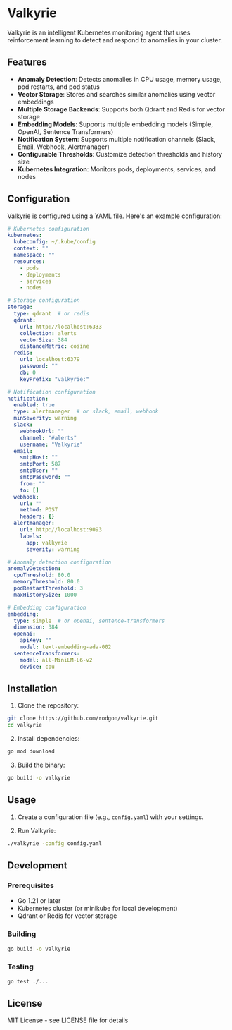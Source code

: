 # Valkyrie

Valkyrie is an intelligent Kubernetes monitoring agent that uses reinforcement learning to detect and respond to anomalies in your cluster.

## Features

- **Anomaly Detection**: Detects anomalies in CPU usage, memory usage, pod restarts, and pod status
- **Vector Storage**: Stores and searches similar anomalies using vector embeddings
- **Multiple Storage Backends**: Supports both Qdrant and Redis for vector storage
- **Embedding Models**: Supports multiple embedding models (Simple, OpenAI, Sentence Transformers)
- **Notification System**: Supports multiple notification channels (Slack, Email, Webhook, Alertmanager)
- **Configurable Thresholds**: Customize detection thresholds and history size
- **Kubernetes Integration**: Monitors pods, deployments, services, and nodes

## Configuration

Valkyrie is configured using a YAML file. Here's an example configuration:

```yaml
# Kubernetes configuration
kubernetes:
  kubeconfig: ~/.kube/config
  context: ""
  namespace: ""
  resources:
    - pods
    - deployments
    - services
    - nodes

# Storage configuration
storage:
  type: qdrant  # or redis
  qdrant:
    url: http://localhost:6333
    collection: alerts
    vectorSize: 384
    distanceMetric: cosine
  redis:
    url: localhost:6379
    password: ""
    db: 0
    keyPrefix: "valkyrie:"

# Notification configuration
notification:
  enabled: true
  type: alertmanager  # or slack, email, webhook
  minSeverity: warning
  slack:
    webhookUrl: ""
    channel: "#alerts"
    username: "Valkyrie"
  email:
    smtpHost: ""
    smtpPort: 587
    smtpUser: ""
    smtpPassword: ""
    from: ""
    to: []
  webhook:
    url: ""
    method: POST
    headers: {}
  alertmanager:
    url: http://localhost:9093
    labels:
      app: valkyrie
      severity: warning

# Anomaly detection configuration
anomalyDetection:
  cpuThreshold: 80.0
  memoryThreshold: 80.0
  podRestartThreshold: 3
  maxHistorySize: 1000

# Embedding configuration
embedding:
  type: simple  # or openai, sentence-transformers
  dimension: 384
  openai:
    apiKey: ""
    model: text-embedding-ada-002
  sentenceTransformers:
    model: all-MiniLM-L6-v2
    device: cpu
```

## Installation

1. Clone the repository:
```bash
git clone https://github.com/rodgon/valkyrie.git
cd valkyrie
```

2. Install dependencies:
```bash
go mod download
```

3. Build the binary:
```bash
go build -o valkyrie
```

## Usage

1. Create a configuration file (e.g., `config.yaml`) with your settings.

2. Run Valkyrie:
```bash
./valkyrie -config config.yaml
```

## Development

### Prerequisites

- Go 1.21 or later
- Kubernetes cluster (or minikube for local development)
- Qdrant or Redis for vector storage

### Building

```bash
go build -o valkyrie
```

### Testing

```bash
go test ./...
```

## License

MIT License - see LICENSE file for details
